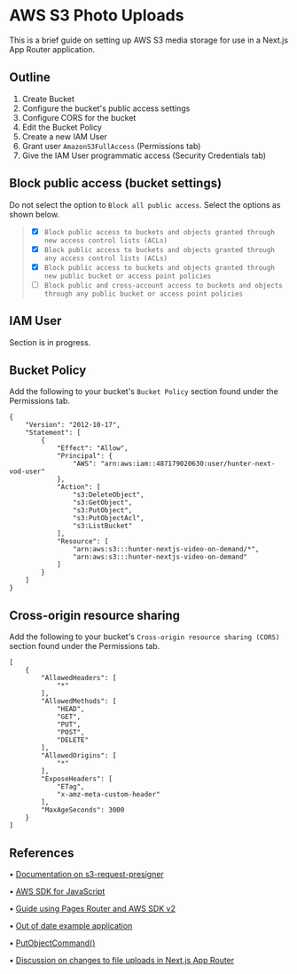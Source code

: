 # AWS S3 Photo Uploads

This is a brief guide on setting up AWS S3 media storage for use in a Next.js App Router application.

## Outline
1. Create Bucket
2. Configure the bucket's public access settings
3. Configure CORS for the bucket
4. Edit the Bucket Policy
5. Create a new IAM User
7. Grant user `AmazonS3FullAccess` (Permissions tab)
8. Give the IAM User programmatic access (Security Credentials tab)

## Block public access (bucket settings)
Do not select the option to `Block all public access`. Select the options as shown below.

> - [x] `Block public access to buckets and objects granted through new access control lists (ACLs)`
> - [x] `Block public access to buckets and objects granted through any access control lists (ACLs)`
> - [x] `Block public access to buckets and objects granted through new public bucket or access point policies`
> - [ ] `Block public and cross-account access to buckets and objects through any public bucket or access point policies`

## IAM User
Section is in progress.

## Bucket Policy
Add the following to your bucket's `Bucket Policy` section found under the Permissions tab.
```
{
    "Version": "2012-10-17",
    "Statement": [
        {
            "Effect": "Allow",
            "Principal": {
                "AWS": "arn:aws:iam::487179020630:user/hunter-next-vod-user"
            },
            "Action": [
                "s3:DeleteObject",
                "s3:GetObject",
                "s3:PutObject",
                "s3:PutObjectAcl",
                "s3:ListBucket"
            ],
            "Resource": [
                "arn:aws:s3:::hunter-nextjs-video-on-demand/*",
                "arn:aws:s3:::hunter-nextjs-video-on-demand"
            ]
        }
    ]
}
```

## Cross-origin resource sharing
Add the following to your bucket's `Cross-origin resource sharing (CORS)` section found under the Permissions tab.
```
[
    {
        "AllowedHeaders": [
            "*"
        ],
        "AllowedMethods": [
            "HEAD",
            "GET",
            "PUT",
            "POST",
            "DELETE"
        ],
        "AllowedOrigins": [
            "*"
        ],
        "ExposeHeaders": [
            "ETag",
            "x-amz-meta-custom-header"
        ],
        "MaxAgeSeconds": 3000
    }
]
```

## References

• [Documentation on s3-request-presigner](https://www.npmjs.com/package/@aws-sdk/s3-request-presigner)

• [AWS SDK for JavaScript](https://docs.aws.amazon.com/AWSJavaScriptSDK/v3/latest/)

• [Guide using Pages Router and AWS SDK v2](https://selectfrom.dev/connecting-aws-s3-buckets-to-next-js-25e903621c70)

• [Out of date example application](https://vercel.com/templates/next.js/aws-s3-image-upload-nextjs)

• [PutObjectCommand()](https://docs.aws.amazon.com/AWSJavaScriptSDK/v3/latest/Package/-aws-sdk-client-backupstorage/Class/PutObjectCommand/)

• [Discussion on changes to file uploads in Next.js App Router](https://stackoverflow.com/questions/76379368/how-can-i-upload-images-to-an-amazon-s3-bucket-using-next-js-13s-app-router-and)